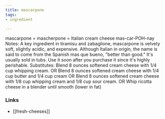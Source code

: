 ```yaml
---
title: mascarpone
tags:
- ingredient

---
```

mascarpone = mascherpone = Italian cream cheese mas-car-POH-nay Notes: A key ingredient in tiramisu and zabaglione, mascarpone is velvety soft, slightly acidic, and expensive. Although Italian in origin, the name is said to come from the Spanish mas que bueno, "better than good." It's usually sold in tubs. Use it soon after you purchase it since it's highly perishable. Substitutes: Blend 8 ounces softened cream cheese with 1/4 cup whipping cream. OR Blend 8 ounces softened cream cheese with 1/4 cup butter and 1/4 cup cream OR Blend 8 ounces softened cream cheese with 1/8 cup whipping cream and 1/8 cup sour cream. OR Whip ricotta cheese in a blender until smooth (lower in fat)

### Links

* [[fresh-cheeses]]
